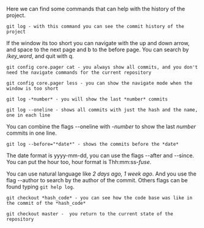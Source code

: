 Here we can find some commands that can help with the history of the project.

`git log - with this command you can see the commit history of the project`

If the window its too short you can navigate with the up and down arrow, and space to the next page and b to the before page. You can search by /*key_word*, and quit with q.

`git config core.pager cat - you always show all commits, and you don't need the navigate commands for the current repository`

`git config core.pager less - you can show the navigate mode when the window is too short`

`git log -*number* - you will show the last *number* commits`

`git log --oneline - shows all commits with just the hash and the name, one in each line`

You can combine the flags --oneline with -*number* to show the last *number* commits in one line.

`git log --before="*date*" - shows the commits before the *date*`

The date format is yyyy-mm-dd, you can use the flags --after and --since. You can put the hour too, hour format is Thh:mm:ss-*fuse*.

You can use natural language like *2 days ago,* *1 week ago*. And you use the flag --author to search by the author of the commit.
Others flags can be found typing `git help log`.

`git checkout *hash_code* - you can see how the code base was like in the commit of the *hash_code*`

`git checkout master -  you return to the current state of the repository`
